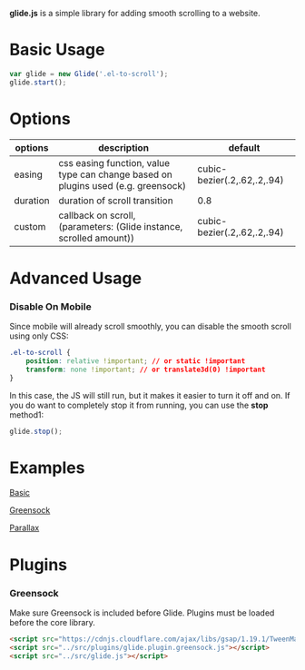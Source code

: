 __glide.js__ is a simple library for adding smooth scrolling to a website.

# Basic Usage

```javascript
var glide = new Glide('.el-to-scroll');
glide.start();
```

# Options

| options | description | default |
| --- | --- |  -------------------------   |
| easing | css easing function, value type can change based on plugins used (e.g. greensock) | cubic-bezier(.2,.62,.2,.94) |
| duration | duration of scroll transition | 0.8 |
| custom | callback on scroll, (parameters: (Glide instance, scrolled amount)) |  cubic-bezier(.2,.62,.2,.94) |

# Advanced Usage

### Disable On Mobile

Since mobile will already scroll smoothly, you can disable the smooth scroll using only CSS:

```css
.el-to-scroll {
    position: relative !important; // or static !important
    transform: none !important; // or translate3d(0) !important
}
```

In this case, the JS will still run, but it makes it easier to turn it off and on. If you do want to completely stop it from running, you can use the **stop** method1:

```js
glide.stop();
```

# Examples

[Basic](examples/basic.html)

[Greensock](examples/greensock.html)

[Parallax](examples/parallax.html)

# Plugins

### Greensock

Make sure Greensock is included before Glide. Plugins must be loaded before the core library.

```html
<script src="https://cdnjs.cloudflare.com/ajax/libs/gsap/1.19.1/TweenMax.min.js"></script>
<script src="../src/plugins/glide.plugin.greensock.js"></script>
<script src="../src/glide.js"></script>
```